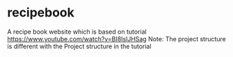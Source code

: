 # recipebook
A recipe book website which is based on tutorial https://www.youtube.com/watch?v=BI8IslJHSag
Note: The project structure is different with the Project structure in the tutorial
